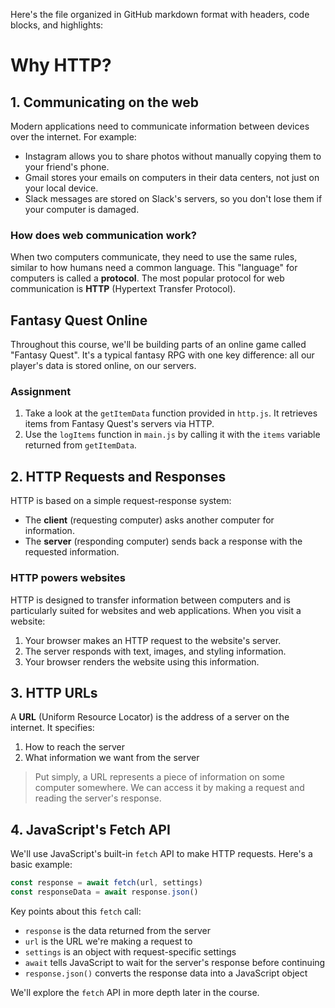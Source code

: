 Here's the file organized in GitHub markdown format with headers, code blocks, and highlights:

# Why HTTP?

## 1. Communicating on the web

Modern applications need to communicate information between devices over the internet. For example:

- Instagram allows you to share photos without manually copying them to your friend's phone.
- Gmail stores your emails on computers in their data centers, not just on your local device.
- Slack messages are stored on Slack's servers, so you don't lose them if your computer is damaged.

### How does web communication work?

When two computers communicate, they need to use the same rules, similar to how humans need a common language. This "language" for computers is called a **protocol**. The most popular protocol for web communication is **HTTP** (Hypertext Transfer Protocol).

## Fantasy Quest Online

Throughout this course, we'll be building parts of an online game called "Fantasy Quest". It's a typical fantasy RPG with one key difference: all our player's data is stored online, on our servers.

### Assignment

1. Take a look at the `getItemData` function provided in `http.js`. It retrieves items from Fantasy Quest's servers via HTTP.
2. Use the `logItems` function in `main.js` by calling it with the `items` variable returned from `getItemData`.

## 2. HTTP Requests and Responses

HTTP is based on a simple request-response system:
- The **client** (requesting computer) asks another computer for information.
- The **server** (responding computer) sends back a response with the requested information.

### HTTP powers websites

HTTP is designed to transfer information between computers and is particularly suited for websites and web applications. When you visit a website:

1. Your browser makes an HTTP request to the website's server.
2. The server responds with text, images, and styling information.
3. Your browser renders the website using this information.

## 3. HTTP URLs

A **URL** (Uniform Resource Locator) is the address of a server on the internet. It specifies:
1. How to reach the server
2. What information we want from the server

> Put simply, a URL represents a piece of information on some computer somewhere. We can access it by making a request and reading the server's response.

## 4. JavaScript's Fetch API

We'll use JavaScript's built-in `fetch` API to make HTTP requests. Here's a basic example:

```javascript
const response = await fetch(url, settings)
const responseData = await response.json()
```

Key points about this `fetch` call:

- `response` is the data returned from the server
- `url` is the URL we're making a request to
- `settings` is an object with request-specific settings
- `await` tells JavaScript to wait for the server's response before continuing
- `response.json()` converts the response data into a JavaScript object

We'll explore the `fetch` API in more depth later in the course.